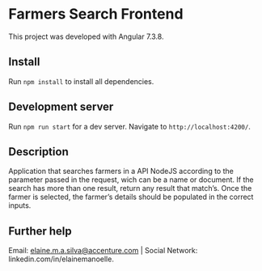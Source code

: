 # Farmers Search Frontend

This project was developed with Angular 7.3.8.

## Install

Run `npm install` to install all dependencies.

## Development server

Run `npm run start` for a dev server. Navigate to `http://localhost:4200/`.

## Description

Application that searches farmers in a API NodeJS according to the parameter passed in the request, wich can be a name or document. If the search has more than one result, return any result that match’s. Once the farmer is selected, the farmer’s details should be populated in the correct inputs.

## Further help

Email: elaine.m.a.silva@accenture.com | Social Network: linkedin.com/in/elainemanoelle.
